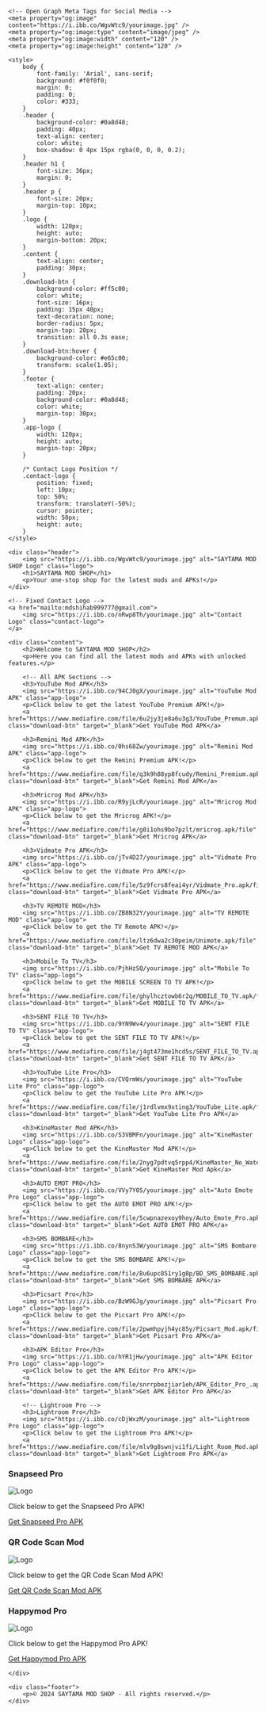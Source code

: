 <html lang="en">
<head>
    <meta charset="UTF-8">
    <meta name="viewport" content="width=device-width, initial-scale=1.0">
    <title>SAYTAMA MOD SHOP</title>
    
    <!-- Open Graph Meta Tags for Social Media -->
    <meta property="og:image" content="https://i.ibb.co/WgvWtc9/yourimage.jpg" />
    <meta property="og:image:type" content="image/jpeg" />
    <meta property="og:image:width" content="120" />
    <meta property="og:image:height" content="120" />

    <style>
        body {
            font-family: 'Arial', sans-serif;
            background: #f0f0f0;
            margin: 0;
            padding: 0;
            color: #333;
        }
        .header {
            background-color: #0a8d48;
            padding: 40px;
            text-align: center;
            color: white;
            box-shadow: 0 4px 15px rgba(0, 0, 0, 0.2);
        }
        .header h1 {
            font-size: 36px;
            margin: 0;
        }
        .header p {
            font-size: 20px;
            margin-top: 10px;
        }
        .logo {
            width: 120px;
            height: auto;
            margin-bottom: 20px;
        }
        .content {
            text-align: center;
            padding: 30px;
        }
        .download-btn {
            background-color: #ff5c00;
            color: white;
            font-size: 16px;
            padding: 15px 40px;
            text-decoration: none;
            border-radius: 5px;
            margin-top: 20px;
            transition: all 0.3s ease;
        }
        .download-btn:hover {
            background-color: #e65c00;
            transform: scale(1.05);
        }
        .footer {
            text-align: center;
            padding: 20px;
            background-color: #0a8d48;
            color: white;
            margin-top: 30px;
        }
        .app-logo {
            width: 120px;
            height: auto;
            margin-top: 20px;
        }

        /* Contact Logo Position */
        .contact-logo {
            position: fixed;
            left: 10px;
            top: 50%;
            transform: translateY(-50%);
            cursor: pointer;
            width: 50px;
            height: auto;
        }
    </style>
</head>
<body>

    <div class="header">
        <img src="https://i.ibb.co/WgvWtc9/yourimage.jpg" alt="SAYTAMA MOD SHOP Logo" class="logo">
        <h1>SAYTAMA MOD SHOP</h1>
        <p>Your one-stop shop for the latest mods and APKs!</p>
    </div>

    <!-- Fixed Contact Logo -->
    <a href="mailto:mdshihab999777@gmail.com">
        <img src="https://i.ibb.co/nRwp8Th/yourimage.jpg" alt="Contact Logo" class="contact-logo">
    </a>

    <div class="content">
        <h2>Welcome to SAYTAMA MOD SHOP</h2>
        <p>Here you can find all the latest mods and APKs with unlocked features.</p>

        <!-- All APK Sections -->
        <h3>YouTube Mod APK</h3>
        <img src="https://i.ibb.co/94CJ0gX/yourimage.jpg" alt="YouTube Mod APK" class="app-logo">
        <p>Click below to get the latest YouTube Premium APK!</p>
        <a href="https://www.mediafire.com/file/6u2jy3je8a6u3g3/YouTube_Premum.apk/file" class="download-btn" target="_blank">Get YouTube Mod APK</a>

        <h3>Remini Mod APK</h3>
        <img src="https://i.ibb.co/0hs68Zw/yourimage.jpg" alt="Remini Mod APK" class="app-logo">
        <p>Click below to get the Remini Premium APK!</p>
        <a href="https://www.mediafire.com/file/q3k9h88yp8fcudy/Remini_Premium.apk/file" class="download-btn" target="_blank">Get Remini Mod APK</a>

        <h3>Mricrog Mod APK</h3>
        <img src="https://i.ibb.co/R9yjLcR/yourimage.jpg" alt="Mricrog Mod APK" class="app-logo">
        <p>Click below to get the Mricrog APK!</p>
        <a href="https://www.mediafire.com/file/g0i1ohs9bo7pzlt/mricrog.apk/file" class="download-btn" target="_blank">Get Mricrog APK</a>

        <h3>Vidmate Pro APK</h3>
        <img src="https://i.ibb.co/jTv4D27/yourimage.jpg" alt="Vidmate Pro APK" class="app-logo">
        <p>Click below to get the Vidmate Pro APK!</p>
        <a href="https://www.mediafire.com/file/5z9fcrs8feai4yr/Vidmate_Pro.apk/file" class="download-btn" target="_blank">Get Vidmate Pro APK</a>

        <h3>TV REMOTE MOD</h3>
        <img src="https://i.ibb.co/ZB8N32Y/yourimage.jpg" alt="TV REMOTE MOD" class="app-logo">
        <p>Click below to get the TV Remote APK!</p>
        <a href="https://www.mediafire.com/file/ltz6dwa2c30peim/Unimote.apk/file" class="download-btn" target="_blank">Get TV REMOTE MOD APK</a>

        <h3>Mobile To TV</h3>
        <img src="https://i.ibb.co/PjhHzSQ/yourimage.jpg" alt="Mobile To TV" class="app-logo">
        <p>Click below to get the MOBILE SCREEN TO TV APK!</p>
        <a href="https://www.mediafire.com/file/ghylhcztowb6r2q/MOBILE_TO_TV.apk/file" class="download-btn" target="_blank">Get MOBILE TO TV APK</a>

        <h3>SENT FILE TO TV</h3>
        <img src="https://i.ibb.co/9YN9Wv4/yourimage.jpg" alt="SENT FILE TO TV" class="app-logo">
        <p>Click below to get the SENT FILE TO TV APK!</p>
        <a href="https://www.mediafire.com/file/j4gt473me1hcd5s/SENT_FILE_TO_TV.apk/file" class="download-btn" target="_blank">Get SENT FILE TO TV APK</a>

        <h3>YouTube Lite Pro</h3>
        <img src="https://i.ibb.co/CVQrmWs/yourimage.jpg" alt="YouTube Lite Pro" class="app-logo">
        <p>Click below to get the YouTube Lite Pro APK!</p>
        <a href="https://www.mediafire.com/file/j1rdlvmx9xting3/YouTube_Lite.apk/file" class="download-btn" target="_blank">Get YouTube Lite Pro APK</a>

        <h3>KineMaster Mod APK</h3>
        <img src="https://i.ibb.co/S3VBMFn/yourimage.jpg" alt="KineMaster Logo" class="app-logo">
        <p>Click below to get the KineMaster Mod APK!</p>
        <a href="https://www.mediafire.com/file/2nyg7pdtvq5rpp4/KineMaster_No_Watermark.apk/file" class="download-btn" target="_blank">Get KineMaster Mod Apk</a>

        <h3>AUTO EMOT PRO</h3>
        <img src="https://i.ibb.co/VVy7Y0S/yourimage.jpg" alt="Auto Emote Pro Logo" class="app-logo">
        <p>Click below to get the AUTO EMOT PRO APK!</p>
        <a href="https://www.mediafire.com/file/5cwpnazexoy9hoy/Auto_Emote_Pro.apk/file" class="download-btn" target="_blank">Get AUTO EMOT PRO APK</a>

        <h3>SMS BOMBARE</h3>
        <img src="https://i.ibb.co/8nynS3W/yourimage.jpg" alt="SMS Bombare Logo" class="app-logo">
        <p>Click below to get the SMS BOMBARE APK!</p>
        <a href="https://www.mediafire.com/file/8u6upc851ry1g8p/BD_SMS_BOMBARE.apk/file" class="download-btn" target="_blank">Get SMS BOMBARE APK</a>

        <h3>Picsart Pro</h3>
        <img src="https://i.ibb.co/BzW9GJg/yourimage.jpg" alt="Picsart Pro Logo" class="app-logo">
        <p>Click below to get the Picsart Pro APK!</p>
        <a href="https://www.mediafire.com/file/2pwmhpyjh4yc85y/Picsart_Mod.apk/file" class="download-btn" target="_blank">Get Picsart Pro APK</a>

        <h3>APK Editor Pro</h3>
        <img src="https://i.ibb.co/hYR1jHw/yourimage.jpg" alt="APK Editor Pro Logo" class="app-logo">
        <p>Click below to get the APK Editor Pro APK!</p>
        <a href="https://www.mediafire.com/file/snrrpbezjiar1eh/APK_Editor_Pro_.apk/file" class="download-btn" target="_blank">Get APK Editor Pro APK</a>

        <!-- Lightroom Pro -->
        <h3>Lightroom Pro</h3>
        <img src="https://i.ibb.co/cDjWxzM/yourimage.jpg" alt="Lightroom Pro Logo" class="app-logo">
        <p>Click below to get the Lightroom Pro APK!</p>
        <a href="https://www.mediafire.com/file/mlv9g8swnjvi1fi/Light_Room_Mod.apk/file" class="download-btn" target="_blank">Get Lightroom Pro APK</a>

<!-- Snapseed Pro -->
<h3>Snapseed Pro</h3>
<img src="https://i.ibb.co/30766WG/yourimage.jpg" alt="Logo" class="app-logo">
<p>Click below to get the Snapseed Pro APK!</p>
<a href="https://www.mediafire.com/file/6hvuzwjxuydxbbn/Snapseed_Pro.apk/file" class="download-btn" target="_blank">Get Snapseed Pro APK</a>

<!-- QR Code Scan Mod -->
<h3>QR Code Scan Mod</h3>
<img src="https://i.ibb.co/9WVbpYj/yourimage.jpg" alt="Logo" class="app-logo">
<p>Click below to get the QR Code Scan Mod APK!</p>
<a href="https://www.mediafire.com/file/pntrunbgdwg60zq/QR_Generator.apk/file" class="download-btn" target="_blank">Get QR Code Scan Mod APK</a>

<!-- Happymod Pro -->
<h3>Happymod Pro</h3>
<img src="https://i.ibb.co/gjkgHZS/yourimage.jpg" alt="Logo" class="app-logo">
<p>Click below to get the Happymod Pro APK!</p>
<a href="https://www.mediafire.com/file/iwy2atrv3qu7mwx/Happymod_Pro_Mod.apk/file" class="download-btn" target="_blank">Get Happymod Pro APK</a>

    </div>

    <div class="footer">
        <p>© 2024 SAYTAMA MOD SHOP - All rights reserved.</p>
    </div>

</body>
</html>
